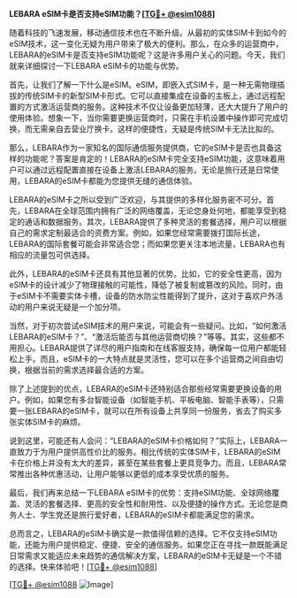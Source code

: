 **LEBARA eSIM卡是否支持eSIM功能？[[TG💪+ @esim1088](https://t.me/s/esim1088)]**

随着科技的飞速发展，移动通信技术也在不断升级。从最初的实体SIM卡到如今的eSIM技术，这一变化无疑为用户带来了极大的便利。那么，在众多的运营商中，LEBARA的eSIM卡是否支持eSIM功能呢？这是许多用户关心的问题。今天，我们就来详细探讨一下LEBARA eSIM卡的功能与优势。

首先，让我们了解一下什么是eSIM。eSIM，即嵌入式SIM卡，是一种无需物理插拔的传统SIM卡的新型SIM卡形式。它可以直接集成在设备的主板上，通过远程配置的方式激活运营商的服务。这种技术不仅让设备更加轻薄，还大大提升了用户的使用体验。想象一下，当你需要更换运营商时，只需在手机设置中操作即可完成切换，而无需亲自去营业厅换卡。这样的便捷性，无疑是传统SIM卡无法比拟的。

那么，LEBARA作为一家知名的国际通信服务提供商，它的eSIM卡是否也具备这样的功能呢？答案是肯定的！LEBARA的eSIM卡完全支持eSIM功能，这意味着用户可以通过远程配置直接在设备上激活LEBARA的服务。无论是旅行还是日常使用，LEBARA的eSIM卡都能为您提供无缝的通信体验。

LEBARA的eSIM卡之所以受到广泛欢迎，与其提供的多样化服务密不可分。首先，LEBARA在全球范围内拥有广泛的网络覆盖，无论您身处何地，都能享受到稳定的通话和数据服务。其次，LEBARA提供了多种灵活的套餐选择，用户可以根据自己的需求定制最适合的资费方案。例如，如果您经常需要拨打国际长途，LEBARA的国际套餐可能会非常适合您；而如果您更关注本地流量，LEBARA也有相应的流量包可供选择。

此外，LEBARA的eSIM卡还具有其他显著的优势。比如，它的安全性更高，因为eSIM卡的设计减少了物理接触的可能性，降低了被复制或篡改的风险。同时，由于eSIM卡不需要实体卡槽，设备的防水防尘性能得到了提升，这对于喜欢户外活动的用户来说无疑是一个加分项。

当然，对于初次尝试eSIM技术的用户来说，可能会有一些疑问。比如，“如何激活LEBARA的eSIM卡？”、“激活后能否与其他运营商切换？”等等。其实，这些都不用担心。LEBARA提供了详尽的用户指南和在线客服支持，确保每一位用户都能轻松上手。而且，eSIM卡的一大特点就是灵活性，您可以在多个运营商之间自由切换，根据当前的需求选择最合适的方案。

除了上述提到的优点，LEBARA的eSIM卡还特别适合那些经常需要更换设备的用户。例如，如果您有多台智能设备（如智能手机、平板电脑、智能手表等），只需要一张LEBARA的eSIM卡，就可以在所有设备上共享同一份服务，省去了购买多张实体SIM卡的麻烦。

说到这里，可能还有人会问：“LEBARA的eSIM卡价格如何？”实际上，LEBARA一直致力于为用户提供高性价比的服务。相比传统的实体SIM卡，LEBARA的eSIM卡在价格上并没有太大的差异，甚至在某些套餐上更具竞争力。而且，LEBARA常常推出各种优惠活动，让用户能够以更低的成本享受优质的服务。

最后，我们再来总结一下LEBARA eSIM卡的优势：支持eSIM功能、全球网络覆盖、灵活的套餐选择、更高的安全性和耐用性、以及便捷的操作方式。无论您是商务人士、学生党还是旅行爱好者，LEBARA的eSIM卡都能满足您的需求。

总而言之，LEBARA的eSIM卡确实是一款值得信赖的选择。它不仅支持eSIM功能，还能为用户提供稳定、便捷、安全的通信服务。如果您正在寻找一款既能满足日常需求又能适应未来趋势的通信解决方案，LEBARA的eSIM卡无疑是一个不错的选择。快来体验吧！[[TG💪+ @esim1088](https://t.me/s/esim1088)]

[[TG💪+ @esim1088](https://t.me/s/esim1088) ![Image](https://i.postimg.cc/4NQfJmqS/Snipaste-2025-05-13-00-14-12.png)]